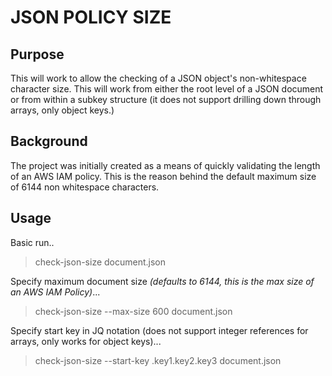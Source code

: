 # JSON POLICY SIZE

## Purpose

This will work to allow the checking of a JSON object's non-whitespace character
size. This will work from either the root level of a JSON document or from within
a subkey structure (it does not support drilling down through arrays, only object
keys.)

## Background

The project was initially created as a means of quickly validating the length of
an AWS IAM policy. This is the reason behind the default maximum size of 6144 non
whitespace characters. 

## Usage

Basic run..

> check-json-size document.json

Specify maximum document size *(defaults to 6144, this is the max size of an AWS
IAM Policy)*...

> check-json-size --max-size 600 document.json

Specify start key in JQ notation (does not support integer references for arrays,
only works for object keys)...

> check-json-size --start-key .key1.key2.key3 document.json
